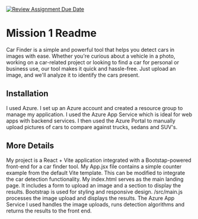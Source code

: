 [![Review Assignment Due Date](https://classroom.github.com/assets/deadline-readme-button-22041afd0340ce965d47ae6ef1cefeee28c7c493a6346c4f15d667ab976d596c.svg)](https://classroom.github.com/a/H4MQpntH)
# Mission 1 Readme

Car Finder is a simple and powerful tool that helps you detect cars in images with ease. Whether you're curious about a vehicle in a photo, working on a car-related project or looking to find a car for personal or business use, our tool makes it quick and hassle-free. Just upload an image, and we'll analyze it to identify the cars present.

## Installation

I used Azure.
I set up an Azure account and created a resource group to manage my application.
I used the Azure App Service which is ideal for web apps with backend services.
I then used the Azure Portal to manually upload pictures of cars to compare against trucks, sedans and SUV's.

## More Details

My project is a React + Vite application integrated with a Bootstap-powered front-end for a car finder tool. 
My App.jsx file contains a simple counter example from the default Vite template.
This can be modified to integrate the car detection functionality.
My index.html serves as the main landing page. 
It includes a form to upload an image and a section to display the results.
Bootstrap is used for styling and responsive design.
/src/main.js processes the image upload and displays the results.
The Azure App Service I used handles the image uploads, runs detection algorithms and returns the results to the front end.